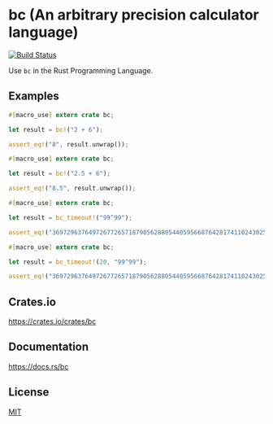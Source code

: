 bc (An arbitrary precision calculator language)
====================

[![Build Status](https://travis-ci.org/magiclen/bc.svg?branch=master)](https://travis-ci.org/magiclen/bc)

Use `bc` in the Rust Programming Language.

## Examples

```rust
#[macro_use] extern crate bc;

let result = bc!("2 + 6");

assert_eq!("8", result.unwrap());
```

```rust
#[macro_use] extern crate bc;

let result = bc!("2.5 + 6");

assert_eq!("8.5", result.unwrap());
```

```rust
#[macro_use] extern crate bc;

let result = bc_timeout!("99^99");

assert_eq!("369729637649726772657187905628805440595668764281741102430259972423552570455277523421410650010128232727940978889548326540119429996769494359451621570193644014418071060667659301384999779999159200499899", result.unwrap());
```

```rust
#[macro_use] extern crate bc;

let result = bc_timeout!(20, "99^99");

assert_eq!("369729637649726772657187905628805440595668764281741102430259972423552570455277523421410650010128232727940978889548326540119429996769494359451621570193644014418071060667659301384999779999159200499899", result.unwrap());
```

## Crates.io

https://crates.io/crates/bc

## Documentation

https://docs.rs/bc

## License

[MIT](LICENSE)